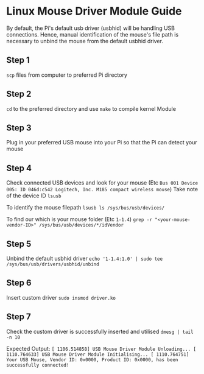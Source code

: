 # Linux Mouse Driver Module Guide
By default, the Pi's default usb driver (usbhid) will be handling USB connections. Hence, manual identification
of the mouse's file path is necessary to unbind the mouse from the default usbhid driver.

## Step 1
`scp` files from computer to preferred Pi directory

## Step 2
`cd` to the preferred directory and use `make` to compile kernel Module

## Step 3
Plug in your preferred USB mouse into your Pi so that the Pi can detect your mouse

## Step 4
Check connected USB devices and look for your mouse (Etc `Bus 001 Device 005: ID 046d:c542 Logitech, Inc. M185 compact wireless mouse`)
Take note of the device ID
```lsusb```

To identify the mouse filepath
```lsusb ls /sys/bus/usb/devices/```

To find our which is your mouse folder (Etc `1-1.4`)
```grep -r "<your-mouse-vendor-ID>" /sys/bus/usb/devices/*/idVendor```

## Step 5
Unbind the default usbhid driver
```echo '1-1.4:1.0' | sudo tee /sys/bus/usb/drivers/usbhid/unbind```

## Step 6
Insert custom driver
```sudo insmod driver.ko```

## Step 7
Check the custom driver is successfully inserted and utilised
```dmesg | tail -n 10```

Expected Output:
```[ 1106.514858] USB Mouse Driver Module Unloading... [ 1110.764633] USB Mouse Driver Module Initialising... [ 1110.764751] Your USB Mouse, Vendor ID: 0x0000, Product ID: 0x0000, has been successfully connected!```
